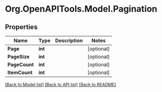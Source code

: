 # Org.OpenAPITools.Model.Pagination

## Properties

Name | Type | Description | Notes
------------ | ------------- | ------------- | -------------
**Page** | **int** |  | [optional] 
**PageSize** | **int** |  | [optional] 
**PageCount** | **int** |  | [optional] 
**ItemCount** | **int** |  | [optional] 

[[Back to Model list]](../README.md#documentation-for-models) [[Back to API list]](../README.md#documentation-for-api-endpoints) [[Back to README]](../README.md)

